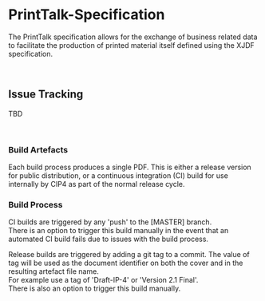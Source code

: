 # PrintTalk-Specification
The PrintTalk specification allows for the exchange of business related data to facilitate the production of printed material itself defined using the XJDF specification.

<br />

## Issue Tracking
TBD

<br />


### Build Artefacts
Each build process produces a single PDF. This is either a release version for public distribution, or a continuous integration (CI) build for use internally by CIP4 as part of the normal release cycle.

### Build Process

CI builds are triggered by any 'push' to the [MASTER] branch.<br/>
There is an option to trigger this build manually in the event that an automated CI build fails due to issues with the build process.

Release builds are triggered by adding a git tag to a commit. The value of tag will be used as the document identifier on both the cover and in the resulting artefact file name.<br/>
For example use a tag of 'Draft-IP-4' or 'Version 2.1 Final'.<br/>
There is also an option to trigger this build manually.
